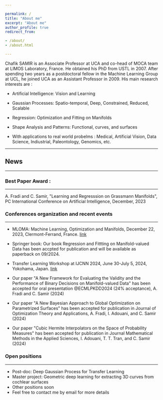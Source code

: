 ```yaml
---

permalink: /
title: "About me"
excerpt: "About me"
author_profile: true
redirect_from: 

- /about/
- /about.html

---
```

<p align="justify">
Chafik SAMIR is an Associate Professor at UCA and co-head of MOCA team at  LIMOS Laboratory, France. He obtained his PhD from USTL in 2007. After spending two years as a postdoctoral fellow in the Machine Learning Group at UCL, he joined UCA as an Assistant Professor in 2009. His main research interests are : </p>
  
- Artificial Intelligence: Vision and  Learning
- Gaussian Processes: Spatio-temporal, Deep, Constrained, Reduced, Scalable
- Regression: Optimization and Fitting on Manifolds
- Shape Analysis and Patterns: Functional, curves, and surfaces

- With applications to real world probelms : Medical, Artificial Vision, Data Science, Indiustrial, Paleontology, Genomics,   etc.
  
-------------------
## News 
-------------------

### Best Paper Award :
---------------------
A. Fradi and C. Samir, "Learning and Regresssion on Grassmann Manifolds", 
PC International Conference on Artificial Intelligence, December, 2023

### Conferences organization and recent events
-------------------
- MLOMA: Machine Learning, Optimization and Manifolds, December 22, 2023, Clermont-Ferrand, France. 
[link](https://mloma.sciencesconf.org/)

- Springer book: Our book Regression and Fittting on Manifold-valued Data has been accpted for publication and will be available as paperback on 09/2024. 


- Transfer Learning Workshop at IJCNN 2024, June 30-July 5, 2024, Yokohama, Japan.
[link](https://2024.ieeewcci.org/workshops)

- Our paper "A New Framework for Evaluating the Validity and the Performance of Binary Decisions on Manifold-valued Data"
has been accepted for oral presentation  @ECMLPKDD2024 (24% acceptance), A. Fradi and C. Samir (2024)

- Our paper "A New Bayesian Approach to Global Optimization on  Parametrized Surfaces" has been accepted for publication in Journal of Optimization Theory and Applications, A. Fradi, I. Adouani, and C. Samir (2024)

-  Our paper "Cubic Hermite Interpolators on the Space of Probability Measures" has been accepted for publication in Journal Mathematical Methods in the Applied Sciences, I. Adouani, T. T. Tran, and C. Samir (2024)
  

### Open positions
-------------------

- Post-doc:  Deep Gaussian Process for Transfer Learning
- Master project: Geometric deep learning for extracting 3D curves from cochlear surfaces     
- Other positions soon 
- Feel free to contact me by email for more details 
